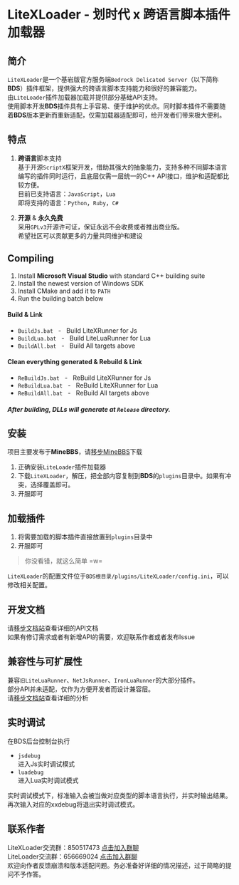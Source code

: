 # LiteXLoader - 划时代 x 跨语言脚本插件加载器

## 简介
`LiteXLoader`是一个基岩版官方服务端`Bedrock Delicated Server`（以下简称**BDS**）插件框架，提供强大的跨语言脚本支持能力和很好的兼容能力。  
由`LiteLoader`插件加载器加载并提供部分基础API支持。  
使用脚本开发**BDS**插件具有上手容易、便于维护的优点。同时脚本插件不需要随着**BDS**版本更新而重新适配，仅需加载器适配即可，给开发者们带来极大便利。  

## 特点
1. **跨语言**脚本支持  
基于开源`ScriptX`框架开发，借助其强大的抽象能力，支持多种不同脚本语言编写的插件同时运行，且底层仅需一层统一的C++ API接口，维护和适配都比较方便。  
目前已支持语言：`JavaScript`，`Lua`  
即将支持的语言：`Python`，`Ruby`，`C#`

2. **开源** & **永久免费**  
采用`GPLv3`开源许可证，保证永远不会收费或者推出商业版。  
希望社区可以贡献更多的力量共同维护和建设  

## Compiling
1. Install **Microsoft Visual Studio** with standard C++ building suite
2. Install the newest version of Windows SDK
3. Install CMake and add it to `PATH`
4. Run the building batch below

#### Build & Link
- `BuildJs.bat`&nbsp;&nbsp;&nbsp;-&nbsp;&nbsp;&nbsp;Build LiteXRunner for Js
- `BuildLua.bat`&nbsp;&nbsp;&nbsp;-&nbsp;&nbsp;&nbsp;Build LiteLuaRunner for Lua
- `BuildAll.bat`&nbsp;&nbsp;&nbsp;-&nbsp;&nbsp;&nbsp;Build All targets above

#### Clean everything generated & Rebuild & Link
- `ReBuildJs.bat`&nbsp;&nbsp;&nbsp;-&nbsp;&nbsp;&nbsp;ReBuild LiteXRunner for Js
- `ReBuildLua.bat`&nbsp;&nbsp;&nbsp;-&nbsp;&nbsp;&nbsp;ReBuild LiteXRunner for Lua
- `ReBuildAll.bat`&nbsp;&nbsp;&nbsp;-&nbsp;&nbsp;&nbsp;ReBuild All targets above

##### After building, DLLs will generate at `Release` directory.  

## 安装
项目主要发布于**MineBBS**，请[移步MineBBS]()下载
1. 正确安装`LiteLoader`插件加载器
2. 下载`LiteXLoader`，解压，把全部内容复制到**BDS**的`plugins`目录中。如果有冲突，选择覆盖即可。
3. 开服即可

## 加载插件
1. 将需要加载的脚本插件直接放置到`plugins`目录中
2. 开服即可

> 你没看错，就这么简单 =w=

`LiteXLoader`的配置文件位于`BDS根目录/plugins/LiteXLoader/config.ini`，可以修改相关配置。

## 开发文档
请[移步文档站](http://docs.litetitle.com/#/zh_cn/LXL/README)查看详细的API文档  
如果有修订需求或者有新增API的需要，欢迎联系作者或者发布Issue

## 兼容性与可扩展性
兼容`旧LiteLuaRunner`、`NetJsRunner`、`IronLuaRunner`的大部分插件。  
部分API并未适配，仅作为方便开发者而设计兼容层。  
请[移步文档站](http://docs.litetitle.com/#/zh_cn/LXL/BaseLib)查看详细的分析  

## 实时调试
在BDS后台控制台执行
- `jsdebug`  
进入Js实时调试模式
- `luadebug`  
进入Lua实时调试模式

实时调试模式下，标准输入会被当做对应类型的脚本语言执行，并实时输出结果。  
再次输入对应的xxdebug将退出实时调试模式。

## 联系作者
LiteXLoader交流群：850517473 [点击加入群聊](https://jq.qq.com/?_wv=1027&k=zeUbrETH)  
LiteLoader交流群：656669024 [点击加入群聊](https://jq.qq.com/?_wv=1027&k=lagwtrfh)  
欢迎向作者反馈崩溃和版本适配问题。务必准备好详细的情况描述，过于简略的提问不予作答。
